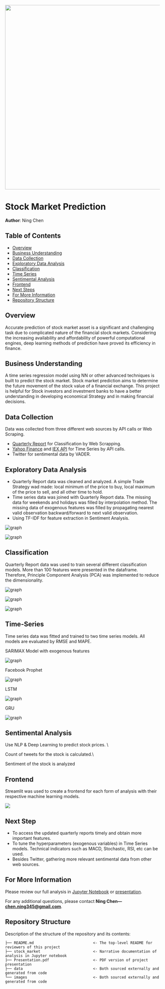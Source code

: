 <p>
<img src="images/stock-chart.jpeg" width="900" height="600">
</p>

# Stock Market Prediction

**Author**: Ning Chen

## Table of Contents
- [Overview](#Overview)
- [Business Understanding](#Business-Understanding)
- [Data Collection](#Data-Collection)
- [Exploratory Data Analysis](#Exploratory-Data-Analysis)
- [Classification](#Classification)
- [Time Series](#Time-Series)
- [Sentimental Analysis](#Sentimental-Analysis)
- [Frontend](#Frontend)
- [Next Steps](#Next-Steps)
- [For More Information](#For-More-Information)
- [Repository Structure](#Repository-Structure)

## Overview
Accurate prediction of stock market asset is a significant and challenging task due to complicated nature of the financial stock markets. Considering the increasing availability and affordability of powerful computational engines, deep learning methods of prediction have proved its efficiency in finance.


## Business Understanding

A time series regression model using NN or other advanced techniques is built to predict the stock market. Stock market prediction aims to determine the future movement of the stock value of a financial exchange. This project is helpful for Stock investors and investment banks to have a better understanding in developing economical Strategy and in making financial decisions.




## Data Collection
Data was collected from three different web sources by API calls or Web Scraping.

- [Quarterly Report](https://finance.yahoo.com/quote/AAPL/financials?p=AAPL) for Classification by Web Scrapping.
- [Yahoo Finance](https://github.com/ranaroussi/yfinance) and [IEX API](https://iexcloud.io) for Time Series by API calls.
- Twitter for sentimental data by VADER.


## Exploratory Data Analysis

- Quarterly Report data was cleaned and analyzed. A simple Trade Strategy wad made: local minimum of the price to buy, local maximum of the price to sell, and all other time to hold.
- Time series data was joined with Quarterly Report data. The missing data for weekends and holidays was filled by interpolation method. The missing data of exogenous features was filled by propagating nearest valid observation backward/forward to next valid observation. 
- Using TF-IDF for feature extraction in Sentiment Analysis.

    


![graph](/images/trade.jpeg)

![graph](/images/ohlc.jpeg)



## Classification

Quarterly Report data was used to train several different classification models. More than 100 features were presented in the dataframe. Therefore, Principle Component Analysis (PCA) was implemented to reduce the dimensionality. 

![graph](/images/pca.jpeg)

![graph](/images/heatmap.jpeg)

![graph](/images/xgb.jpeg)


## Time-Series
Time series data was fitted and trained to two time series models. All models are evaluated by RMSE and MAPE.

SARIMAX Model with exogenous features

![graph](/images/SARIMAX.jpeg)

Facebook Prophet

![graph](/images/fbprophet.jpeg)

LSTM

![graph](/images/lstm.jpeg)

GRU

![graph](/images/gru.jpeg)

## Sentimental Analysis

Use NLP & Deep Learning to predict stock prices. \

Count of tweets for the stock is calculated.\

Sentiment of the stock is analyzed


## Frontend

Streamlit was used to create a frontend for each form of analysis with their respective machine learning models.

<img src="images/stock.gif">


## Next Step
- To access the updated quarterly reports timely and obtain more important features.
- To tune the hyperparameters (exogenous variables) in Time Series models. Technical indicators such as MACD, Stochastic, RSI, etc can be used.
- Besides Twitter, gathering more relevant sentimental data from other web sources.

## For More Information

Please review our full analysis in [Jupyter Notebook](https://github.com/ghcn345/Stock-Market-Prediction/blob/master/stock_market.ipynb) or [presentation](https://github.com/ghcn345/Stock-Market-Prediction/blob/master/Presentation.pdf).

For any additional questions, please contact **Ning Chen—chen.ning345@gmail.com**.

## Repository Structure

Description of the structure of the repository and its contents:

```
├── README.md                           <- The top-level README for reviewers of this project
├── stock_market                        <- Narrative documentation of analysis in Jupyter notebook
├── Presentation.pdf                    <- PDF version of project presentation
├── data                                <- Both sourced externally and generated from code
└── images                              <- Both sourced externally and generated from code
```